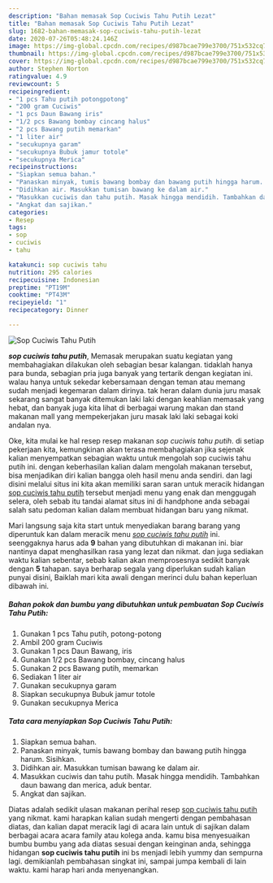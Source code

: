 ```yaml
---
description: "Bahan memasak Sop Cuciwis Tahu Putih Lezat"
title: "Bahan memasak Sop Cuciwis Tahu Putih Lezat"
slug: 1682-bahan-memasak-sop-cuciwis-tahu-putih-lezat
date: 2020-07-26T05:48:24.146Z
image: https://img-global.cpcdn.com/recipes/d987bcae799e3700/751x532cq70/sop-cuciwis-tahu-putih-foto-resep-utama.jpg
thumbnail: https://img-global.cpcdn.com/recipes/d987bcae799e3700/751x532cq70/sop-cuciwis-tahu-putih-foto-resep-utama.jpg
cover: https://img-global.cpcdn.com/recipes/d987bcae799e3700/751x532cq70/sop-cuciwis-tahu-putih-foto-resep-utama.jpg
author: Stephen Norton
ratingvalue: 4.9
reviewcount: 5
recipeingredient:
- "1 pcs Tahu putih potongpotong"
- "200 gram Cuciwis"
- "1 pcs Daun Bawang iris"
- "1/2 pcs Bawang bombay cincang halus"
- "2 pcs Bawang putih memarkan"
- "1 liter air"
- "secukupnya garam"
- "secukupnya Bubuk jamur totole"
- "secukupnya Merica"
recipeinstructions:
- "Siapkan semua bahan."
- "Panaskan minyak, tumis bawang bombay dan bawang putih hingga harum. Sisihkan."
- "Didihkan air. Masukkan tumisan bawang ke dalam air."
- "Masukkan cuciwis dan tahu putih. Masak hingga mendidih. Tambahkan daun bawang dan merica, aduk bentar."
- "Angkat dan sajikan."
categories:
- Resep
tags:
- sop
- cuciwis
- tahu

katakunci: sop cuciwis tahu 
nutrition: 295 calories
recipecuisine: Indonesian
preptime: "PT19M"
cooktime: "PT43M"
recipeyield: "1"
recipecategory: Dinner

---
```



![Sop Cuciwis Tahu Putih](https://img-global.cpcdn.com/recipes/d987bcae799e3700/751x532cq70/sop-cuciwis-tahu-putih-foto-resep-utama.jpg)

<b><i>sop cuciwis tahu putih</i></b>, Memasak merupakan suatu kegiatan yang membahagiakan dilakukan oleh sebagian besar kalangan. tidaklah hanya para bunda, sebagian pria juga banyak yang tertarik dengan kegiatan ini. walau hanya untuk sekedar kebersamaan dengan teman atau memang sudah menjadi kegemaran dalam dirinya. tak heran dalam dunia juru masak sekarang sangat banyak ditemukan laki laki dengan keahlian memasak yang hebat, dan banyak juga kita lihat di berbagai warung makan dan stand makanan mall yang mempekerjakan juru masak laki laki sebagai koki andalan nya.

Oke, kita mulai ke hal resep resep makanan <i>sop cuciwis tahu putih</i>. di setiap pekerjaan kita, kemungkinan akan terasa membahagiakan jika sejenak kalian menyempatkan sebagian waktu untuk mengolah sop cuciwis tahu putih ini. dengan keberhasilan kalian dalam mengolah makanan tersebut, bisa menjadikan diri kalian bangga oleh hasil menu anda sendiri. dan lagi disini melalui situs ini kita akan memiliki saran saran untuk meracik hidangan <u>sop cuciwis tahu putih</u> tersebut menjadi menu yang enak dan menggugah selera, oleh sebab itu tandai alamat situs ini di handphone anda sebagai salah satu pedoman kalian dalam membuat hidangan baru yang nikmat.




Mari langsung saja kita start untuk menyediakan barang barang yang diperuntuk kan dalam meracik menu <u><i>sop cuciwis tahu putih</i></u> ini. seenggaknya harus ada <b>9</b> bahan yang dibutuhkan di makanan ini. biar nantinya dapat menghasilkan rasa yang lezat dan nikmat. dan juga sediakan waktu kalian sebentar, sebab kalian akan memprosesnya sedikit banyak dengan <b>5</b> tahapan. saya berharap segala yang diperlukan sudah kalian punyai disini, Baiklah mari kita awali dengan merinci dulu bahan keperluan dibawah ini.

<!--inarticleads1-->

##### Bahan pokok dan bumbu yang dibutuhkan untuk pembuatan Sop Cuciwis Tahu Putih:

1. Gunakan 1 pcs Tahu putih, potong-potong
1. Ambil 200 gram Cuciwis
1. Gunakan 1 pcs Daun Bawang, iris
1. Gunakan 1/2 pcs Bawang bombay, cincang halus
1. Gunakan 2 pcs Bawang putih, memarkan
1. Sediakan 1 liter air
1. Gunakan secukupnya garam
1. Siapkan secukupnya Bubuk jamur totole
1. Gunakan secukupnya Merica




<!--inarticleads2-->

##### Tata cara menyiapkan Sop Cuciwis Tahu Putih:

1. Siapkan semua bahan.
1. Panaskan minyak, tumis bawang bombay dan bawang putih hingga harum. Sisihkan.
1. Didihkan air. Masukkan tumisan bawang ke dalam air.
1. Masukkan cuciwis dan tahu putih. Masak hingga mendidih. Tambahkan daun bawang dan merica, aduk bentar.
1. Angkat dan sajikan.




Diatas adalah sedikit ulasan makanan perihal resep <u>sop cuciwis tahu putih</u> yang nikmat. kami harapkan kalian sudah mengerti dengan pembahasan diatas, dan kalian dapat meracik lagi di acara lain untuk di sajikan dalam berbagai acara acara family atau kolega anda. kamu bisa menyesuaikan bumbu bumbu yang ada diatas sesuai dengan keinginan anda, sehingga hidangan <b>sop cuciwis tahu putih</b> ini bs menjadi lebih yummy dan sempurna lagi. demikianlah pembahasan singkat ini, sampai jumpa kembali di lain waktu. kami harap hari anda menyenangkan.

